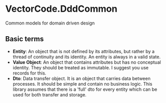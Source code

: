 # VectorCode.DddCommon
Common models for domain driven design

## Basic terms
- **Entity**: An object that is not defined by its attributes, but rather by a thread of continuity and its identity.  An entity is always in a valid state.
- **Value Object**: An object that contains attributes but has no conceptual identity. They should be treated as immutable. I suggest you use records for this.
- **Dto**: Data transfer object. It is an object that carries data between processes. It should be simple and contain no business logic.  This library assumes that there is a 'full' dto for every entity which can be used for both transfer and storage.
 